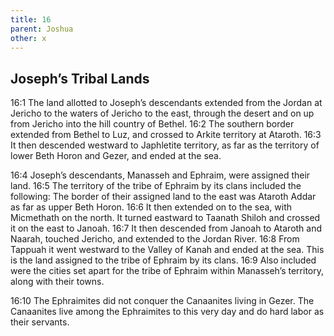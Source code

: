 ```yaml
---
title: 16
parent: Joshua
other: x
---
```


## Joseph’s Tribal Lands

<a name="16:1">16:1</a> The land allotted to Joseph’s descendants extended from the Jordan at Jericho to the waters of Jericho to the east, through the desert and on up from Jericho into the hill country of Bethel. <a name="16:2">16:2</a> The southern border extended from Bethel to Luz, and crossed to Arkite territory at Ataroth. <a name="16:3">16:3</a> It then descended westward to Japhletite territory, as far as the territory of lower Beth Horon and Gezer, and ended at the sea.

<a name="16:4">16:4</a> Joseph’s descendants, Manasseh and Ephraim, were assigned their land. <a name="16:5">16:5</a> The territory of the tribe of Ephraim by its clans included the following: The border of their assigned land to the east was Ataroth Addar as far as upper Beth Horon. <a name="16:6">16:6</a> It then extended on to the sea, with Micmethath on the north. It turned eastward to Taanath Shiloh and crossed it on the east to Janoah. <a name="16:7">16:7</a> It then descended from Janoah to Ataroth and Naarah, touched Jericho, and extended to the Jordan River. <a name="16:8">16:8</a> From Tappuah it went westward to the Valley of Kanah and ended at the sea. This is the land assigned to the tribe of Ephraim by its clans. <a name="16:9">16:9</a> Also included were the cities set apart for the tribe of Ephraim within Manasseh’s territory, along with their towns.

<a name="16:10">16:10</a> The Ephraimites did not conquer the Canaanites living in Gezer. The Canaanites live among the Ephraimites to this very day and do hard labor as their servants.